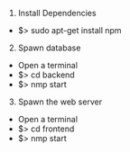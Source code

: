 1. Install Dependencies
 
 - $> sudo apt-get install npm

2. Spawn database
 
 - Open a terminal
 - $> cd backend
 - $> nmp start

3. Spawn the web server

 - Open a terminal
 - $> cd frontend
 - $> nmp start
